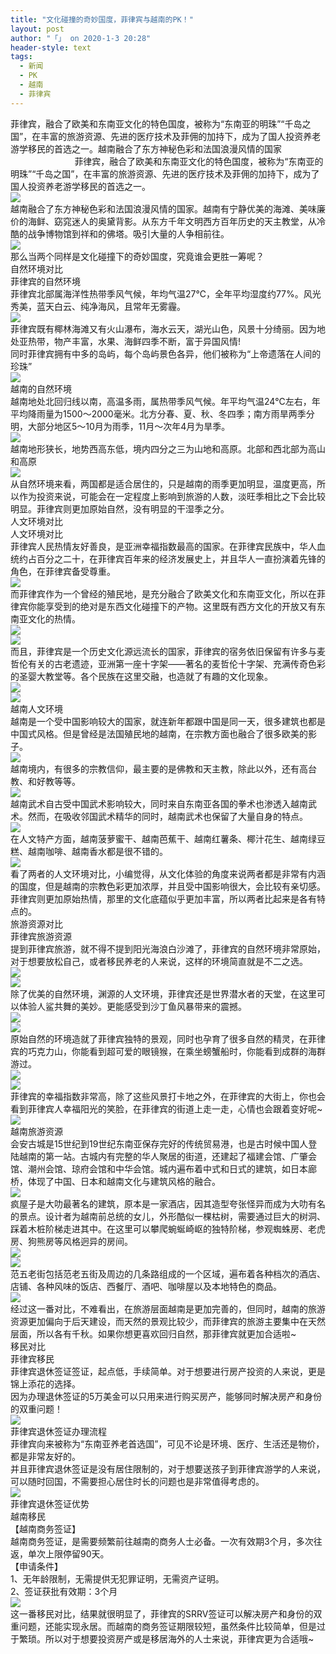 ```yaml
---
title: "文化碰撞的奇妙国度，菲律宾与越南的PK！"
layout: post
author: "「」 on 2020-1-3 20:28"
header-style: text
tags:
  - 新闻
  - PK
  - 越南
  - 菲律宾
---
```


<head></head>
<body>
  菲律宾，融合了欧美和东南亚文化的特色国度，被称为“东南亚的明珠”“千岛之国”，在丰富的旅游资源、先进的医疗技术及菲佣的加持下，成为了国人投资养老游学移民的首选之一。越南融合了东方神秘色彩和法国浪漫风情的国家&nbsp; &nbsp;&nbsp; &nbsp;&nbsp; &nbsp;&nbsp; &nbsp;&nbsp; &nbsp;&nbsp;&nbsp;
 <br> &nbsp; &nbsp;&nbsp; &nbsp;&nbsp; &nbsp;&nbsp; &nbsp;&nbsp; &nbsp;&nbsp; &nbsp;&nbsp; &nbsp;&nbsp; &nbsp;&nbsp;&nbsp;菲律宾，融合了欧美和东南亚文化的特色国度，被称为“东南亚的明珠”“千岛之国”，在丰富的旅游资源、先进的医疗技术及菲佣的加持下，成为了国人投资养老游学移民的首选之一。
 <br> 
 <img src="https://imgwcs3.soufunimg.com/news/2019_12/31/74aa061f-2d22-4fc8-a8c0-7dcb825842f9.jpg" onload="thumbImg(this)">
 <br> 越南融合了东方神秘色彩和法国浪漫风情的国家。越南有宁静优美的海滩、美味廉价的海鲜、窈窕迷人的奥黛背影。从东方千年文明西方百年历史的天主教堂，从冷酷的战争博物馆到祥和的佛塔。吸引大量的人争相前往。
 <br> 
 <img src="https://imgwcs3.soufunimg.com/news/2019_12/31/fa79f41c-692f-4401-94d4-62b5619d0d00.jpg" onload="thumbImg(this)">
 <br> 那么当两个同样是文化碰撞下的奇妙国度，究竟谁会更胜一筹呢？
 <br> 自然环境对比
 <br> 菲律宾的自然环境
 <br> 菲律宾北部属海洋性热带季风气候，年均气温27℃，全年平均湿度约77%。风光秀美，蓝天白云、纯净海风，且常年无雾霾。
 <br> 
 <img src="https://imgwcs3.soufunimg.com/news/2019_12/31/2c18455c-6e67-471c-9ece-3f53ec311616.jpg" onload="thumbImg(this)">
 <br> 菲律宾既有椰林海滩又有火山瀑布，海水云天，湖光山色，风景十分绮丽。因为地处亚热带，物产丰富，水果、海鲜四季不断，富于异国风情!
 <br> 同时菲律宾拥有中多的岛屿，每个岛屿景色各异，他们被称为“上帝遗落在人间的珍珠”
 <br> 
 <img src="https://imgwcs3.soufunimg.com/news/2019_12/31/6d569e90-e262-4d57-a85d-bb3897344ca3.jpg" onload="thumbImg(this)">
 <br> 越南的自然环境
 <br> 越南地处北回归线以南，高温多雨，属热带季风气候。年平均气温24℃左右，年平均降雨量为1500～2000毫米。北方分春、夏、秋、冬四季；南方雨旱两季分明，大部分地区5～10月为雨季，11月～次年4月为旱季。
 <br> 
 <img src="https://imgwcs3.soufunimg.com/news/2019_12/31/586c9851-3787-4c3a-a5a6-50ff12e1bced.jpg" onload="thumbImg(this)">
 <br> 越南地形狭长，地势西高东低，境内四分之三为山地和高原。北部和西北部为高山和高原
 <br> 
 <img src="https://imgwcs3.soufunimg.com/news/2019_12/31/9ab83ff8-76dc-4219-82b0-f95899429436.jpg" onload="thumbImg(this)">
 <br> 从自然环境来看，两国都是适合居住的，只是越南的雨季更加明显，温度更高，所以作为投资来说，可能会在一定程度上影响到旅游的人数，淡旺季相比之下会比较明显。菲律宾则更加原始自然，没有明显的干湿季之分。
 <br> 人文环境对比
 <br> 人文环境对比
 <br> 菲律宾人民热情友好善良，是亚洲幸福指数最高的国家。在菲律宾民族中，华人血统约占百分之二十，在菲律宾百年来的经济发展史上，并且华人一直扮演着先锋的角色，在菲律宾备受尊重。
 <br> 
 <img src="https://imgwcs3.soufunimg.com/news/2019_12/31/61c13b5f-3b94-42d1-8cf5-1f88b395e565.jpg" onload="thumbImg(this)">
 <br> 而菲律宾作为一个曾经的殖民地，是充分融合了欧美文化和东南亚文化，所以在菲律宾你能享受到的绝对是东西文化碰撞下的产物。这里既有西方文化的开放又有东南亚文化的热情。
 <br> 
 <img src="https://imgwcs3.soufunimg.com/news/2019_12/31/4cf3efdd-ef11-40c6-ac75-659ef81db99d.jpg" onload="thumbImg(this)">
 <br> 
 <img src="https://imgwcs3.soufunimg.com/news/2019_12/31/a639f96b-c856-467b-94d6-e9a4f9d7c767.jpg" onload="thumbImg(this)">
 <br> 而且，菲律宾是一个历史文化源远流长的国家，菲律宾的宿务依旧保留有许多与麦哲伦有关的古老遗迹，亚洲第一座十字架——著名的麦哲伦十字架、充满传奇色彩的圣婴大教堂等。各个民族在这里交融，也造就了有趣的文化现象。
 <br> 
 <img src="https://imgwcs3.soufunimg.com/news/2019_12/31/e2c7292d-8c7e-415e-84e9-2c1696749954.jpg" onload="thumbImg(this)">
 <br> 
 <img src="https://imgwcs3.soufunimg.com/news/2019_12/31/69118762-e9d9-4990-a83c-2379148a1ead.jpg" onload="thumbImg(this)">
 <br> 越南人文环境
 <br> 越南是一个受中国影响较大的国家，就连新年都跟中国是同一天，很多建筑也都是中国式风格。但是曾经是法国殖民地的越南，在宗教方面也融合了很多欧美的影子。
 <br> 
 <img src="https://imgwcs3.soufunimg.com/news/2019_12/31/953dbbce-672b-4b84-8533-b9ce9706af52.jpg" onload="thumbImg(this)">
 <br> 越南境内，有很多的宗教信仰，最主要的是佛教和天主教，除此以外，还有高台教、和好教等等。
 <br> 
 <img src="https://imgwcs3.soufunimg.com/news/2019_12/31/e6fa4023-b27e-4d75-8d44-cbbcd471628b.jpg" onload="thumbImg(this)">
 <br> 越南武术自古受中国武术影响较大，同时来自东南亚各国的拳术也渗透入越南武术。然而，在吸收邻国武术精华的同时，越南武术也保留了大量自身的特点。
 <br> 
 <img src="https://imgwcs3.soufunimg.com/news/2019_12/31/2aae488f-3303-4855-846d-d4d27977eacc.jpg" onload="thumbImg(this)">
 <br> 在人文特产方面，越南菠萝蜜干、越南芭蕉干、越南红薯条、椰汁花生、越南绿豆糕、越南咖啡、越南香水都是很不错的。
 <br> 
 <img src="https://imgwcs3.soufunimg.com/news/2019_12/31/c781bb60-2c79-48c6-a2fb-29536f052ce4.jpg" onload="thumbImg(this)">
 <br> 看了两者的人文环境对比，小编觉得，从文化体验的角度来说两者都是非常有内涵的国度，但是越南的宗教色彩更加浓厚，并且受中国影响很大，会比较有亲切感。菲律宾则更加原始热情，那里的文化底蕴似乎更加丰富，所以两者比起来是各有特点的。
 <br> 旅游资源对比
 <br> 菲律宾旅游资源
 <br> 提到菲律宾旅游，就不得不提到阳光海浪白沙滩了，菲律宾的自然环境非常原始，对于想要放松自己，或者移民养老的人来说，这样的环境简直就是不二之选。
 <br> 
 <img src="https://imgwcs3.soufunimg.com/news/2019_12/31/1bf94650-fc3b-455d-8017-e86bc4000b2c.jpg" onload="thumbImg(this)">
 <br> 
 <img src="https://imgwcs3.soufunimg.com/news/2019_12/31/a2fee1fc-ac2d-4f63-af5e-1ede090cc62b.jpg" onload="thumbImg(this)">
 <br> 除了优美的自然环境，渊源的人文环境，菲律宾还是世界潜水者的天堂，在这里可以体验人鲨共舞的美妙。更能感受到沙丁鱼风暴带来的震撼。
 <br> 
 <img src="https://imgwcs3.soufunimg.com/news/2019_12/31/561d3e74-908f-4af3-b395-225fb57dcc01.jpg" onload="thumbImg(this)">
 <br> 
 <img src="https://imgwcs3.soufunimg.com/news/2019_12/31/0c86003b-40e6-4c45-b03d-b2071928e4f8.jpg" onload="thumbImg(this)">
 <br> 原始自然的环境造就了菲律宾独特的景观，同时也孕育了很多自然的精灵，在菲律宾的巧克力山，你能看到超可爱的眼镜猴，在乘坐螃蟹船时，你能看到成群的海群游过。
 <br> 
 <img src="https://imgwcs3.soufunimg.com/news/2019_12/31/32461b75-b633-4c2a-abb0-0c6e40538a80.jpg" onload="thumbImg(this)">
 <br> 
 <img src="https://imgwcs3.soufunimg.com/news/2019_12/31/188fb5cc-21c9-4cfa-a9bb-c80d644d31a7.jpg" onload="thumbImg(this)">
 <br> 菲律宾的幸福指数非常高，除了这些风景打卡地之外，在菲律宾的大街上，你也会看到菲律宾人幸福阳光的笑脸，在菲律宾的街道上走一走，心情也会跟着变好呢~
 <br> 
 <img src="https://imgwcs3.soufunimg.com/news/2019_12/31/02b73901-1053-4a81-83d1-3d9ef8807433.jpg" onload="thumbImg(this)">
 <br> 越南旅游资源
 <br> 会安古城是15世纪到19世纪东南亚保存完好的传统贸易港，也是古时候中国人登陆越南的第一站。古城内有完整的华人聚居的街道，还建起了福建会馆、广肇会馆、潮州会馆、琼府会馆和中华会馆。城内遍布着中式和日式的建筑，如日本廊桥，体现了中国、日本和越南文化与建筑风格的融合。
 <br> 
 <img src="https://imgwcs3.soufunimg.com/news/2019_12/31/799b850e-0e92-4fc2-b302-8aec4e1759cb.jpg" onload="thumbImg(this)">
 <br> 疯屋子是大叻最著名的建筑，原本是一家酒店，因其造型夸张怪异而成为大叻有名的景点。设计者为越南前总统的女儿，外形酷似一棵枯树，需要通过巨大的树洞、踩着木桩阶梯走进其中。在这里可以攀爬蜿蜒崎岖的独特阶梯，参观蜘蛛房、老虎房、狗熊房等风格迥异的房间。 
 <br> 
 <img src="https://imgwcs3.soufunimg.com/news/2019_12/31/95b0efc6-8087-4823-9627-cad3a63f5745.jpg" onload="thumbImg(this)">
 <br> 
 <img src="https://imgwcs3.soufunimg.com/news/2019_12/31/c501a4fc-901c-4b33-b2dd-f8c551b19766.jpg" onload="thumbImg(this)">
 <br> 范五老街包括范老五街及周边的几条路组成的一个区域，遍布着各种档次的酒店、店铺、各种风味的饭店、西餐厅、酒吧、咖啡屋以及本地特色的商品。
 <br> 
 <img src="https://imgwcs3.soufunimg.com/news/2019_12/31/419e84fe-2b70-4210-b1fe-6f477863933e.jpg" onload="thumbImg(this)">
 <br> 经过这一番对比，不难看出，在旅游层面越南是更加完善的，但同时，越南的旅游资源更加偏向于后天建设，而天然的景观比较少，而菲律宾的旅游主要集中在天然层面，所以各有千秋。如果你想更喜欢回归自然，那菲律宾就更加合适啦~
 <br> 移民对比
 <br> 菲律宾移民
 <br> 菲律宾退休签证签证，起点低，手续简单。对于想要进行房产投资的人来说，更是锦上添花的选择。
 <br> 因为办理退休签证的5万美金可以只用来进行购买房产，能够同时解决房产和身份的双重问题！
 <br> 
 <img src="https://imgwcs3.soufunimg.com/news/2019_12/31/913895b1-08af-4928-b0e9-0d670cb85e7a.jpg" onload="thumbImg(this)">
 <br> 菲律宾退休签证办理流程
 <br> 菲律宾向来被称为“东南亚养老首选国”，可见不论是环境、医疗、生活还是物价，都是非常友好的。
 <br> 并且菲律宾退休签证是没有居住限制的，对于想要送孩子到菲律宾游学的人来说，可以随时回国，不需要担心居住时长的问题也是非常值得考虑的。
 <br> 
 <img src="https://imgwcs3.soufunimg.com/news/2019_12/31/2f7aba2b-ff0e-4769-abb0-188faabc55f6.jpg" onload="thumbImg(this)">
 <br> 菲律宾退休签证优势
 <br> 越南移民
 <br> 【越南商务签证】
 <br> 越南商务签证，是需要频繁前往越南的商务人士必备。一次有效期3个月，多次往返，单次上限停留90天。
 <br> 【申请条件】
 <br> 1、无年龄限制，无需提供无犯罪证明，无需资产证明。
 <br> 2、签证获批有效期：3个月
 <br> 
 <img src="https://imgwcs3.soufunimg.com/news/2019_12/31/0b3c9ec0-f80a-4c4d-95f0-d98cf8163471.jpg" onload="thumbImg(this)">
 <br> 这一番移民对比，结果就很明显了，菲律宾的SRRV签证可以解决房产和身份的双重问题，还能实现永居。而越南的商务签证期限较短，虽然条件比较简单，但是过于繁琐。所以对于想要投资房产或是移居海外的人士来说，菲律宾更为合适哦~
 <br> 
 <br> 
 <br>
</body>


